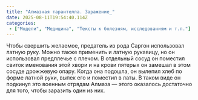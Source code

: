 ```yaml
---
title: "Алмазная тарантелла. Заражение_"
date: 2025-08-11T19:54:40.114Z
categories:
 - ["Модели", "Медицина", "Тексты к болезням, исследованиям и т.п."]
---
```


Чтобы свершить желаемое, предатель из рода Саргон использовал латную
руку. Можно также применить и латную рукавицу, но он использовал
предплечье с плечом. В отдельный сосуд он поместил свиток именования
этой хвори и на крови пятерых он замешал в этом сосуде дрожжевую опару.
Когда она подошла, он вылепил хлеб по форме латной руки, выпек его и
поместил в латы. В таком виде он подкинул это военным отрядам Алмаза —
этого оказалось достаточно для того, чтобы заразить один из них.
